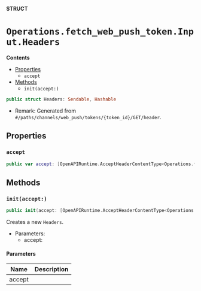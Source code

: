 **STRUCT**

# `Operations.fetch_web_push_token.Input.Headers`

**Contents**

- [Properties](#properties)
  - `accept`
- [Methods](#methods)
  - `init(accept:)`

```swift
public struct Headers: Sendable, Hashable
```

- Remark: Generated from `#/paths/channels/web_push/tokens/{token_id}/GET/header`.

## Properties
### `accept`

```swift
public var accept: [OpenAPIRuntime.AcceptHeaderContentType<Operations.fetch_web_push_token.AcceptableContentType>]
```

## Methods
### `init(accept:)`

```swift
public init(accept: [OpenAPIRuntime.AcceptHeaderContentType<Operations.fetch_web_push_token.AcceptableContentType>] = .defaultValues())
```

Creates a new `Headers`.

- Parameters:
  - accept:

#### Parameters

| Name | Description |
| ---- | ----------- |
| accept |  |